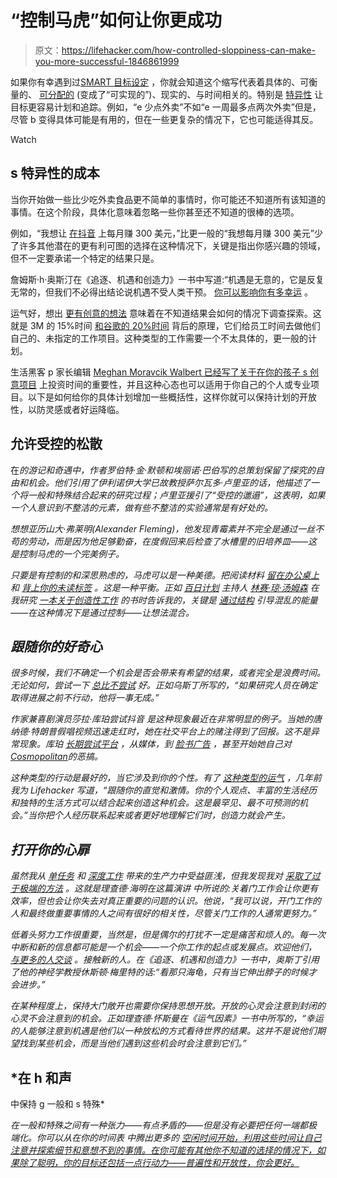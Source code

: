 # “控制马虎”如何让你更成功

> 原文：<https://lifehacker.com/how-controlled-sloppiness-can-make-you-more-successful-1846861999>

如果你有幸遇到过[SMART 目标设定](https://lifehacker.com/achieve-goals-using-the-s-m-a-r-t-method-5345211) ，你就会知道这个缩写代表着具体的、可衡量的、 [可分配的](https://community.mis.temple.edu/mis0855002fall2015/files/2015/10/S.M.A.R.T-Way-Management-Review.pdf) (变成了“可实现的”)、现实的、与时间相关的。特别是 [特异性](https://lifehacker.com/if-smart-goals-dont-work-for-you-try-fast-goals-instea-1839135232) 让目标更容易计划和追踪。例如，“e 少点外卖”不如“e 一周最多点两次外卖”但是，尽管 b 变得具体可能是有用的，但在一些更复杂的情况下，它也可能适得其反。

Watch

## s 特异性的成本

当你开始做一些比少吃外卖食品更不简单的事情时，你可能还不知道所有该知道的事情。在这个阶段，具体化意味着忽略一些你甚至还不知道的很棒的选项。

例如，“我想让 [在抖音](https://twocents.lifehacker.com/how-much-money-can-you-make-on-tiktok-1845773683) 上每月赚 300 美元，”比更一般的“我想每月赚 300 美元”少了许多其他潜在的更有利可图的选择在这种情况下，关键是指出你感兴趣的领域，但不一定要承诺一个特定的结果只是。

詹姆斯·h·奥斯汀在《追逐、机遇和创造力》一书中写道:“机遇是无意的，它是反复无常的，但我们不必得出结论说机遇不受人类干预。 [你可以影响你有多幸运](https://lifehacker.com/how-to-create-your-own-luck-1693949106) 。

运气好，想出 [更有创意的想法](https://herbertlui.net/how-to-be-more-creative) 意味着在不知道结果会如何的情况下调查探索。这就是 3M 的 15%时间 [和谷歌的 20%时间](https://en.wikipedia.org/wiki/20%25_Project) 背后的原理，它们给员工时间去做他们自己的、未指定的工作项目。这种类型的工作需要一个不太具体的，更一般的计划。

生活黑客 p 家长编辑 [Meghan Moravcik Walbert 已经写了关于在你的孩子 s 创意项目](https://offspring.lifehacker.com/invest-in-your-kid-s-creative-summer-project-1843983230) 上投资时间的重要性，并且这种心态也可以适用于你自己的个人或专业项目。以下是如何给你的具体计划增加一些概括性，这样你就可以保持计划的开放性，以防灵感或者好运降临。

## 允许受控的松散

在[](https://books.google.ca/books?id=ORJVDALLF0kC&pg=PA192&lpg=PA192&dq=The+crowning+reward+of+general+planning+is+that+it+will+preserve+a+freedom+of+inquiry,+a+freedom+of+opportunity,+that+it+is+not+only+rational+and+efficient,+but+is+also+a+part+of+a+good+way+of+life%22&source=bl&ots=8YId931XoF&sig=ACfU3U0w4a9NHuWSytUsv0dV7B1FAfMRMQ&hl=en&sa=X&ved=2ahUKEwiI1ZPD55HvAhUYGFkFHU1bBDoQ6AEwAHoECAQQAw#v=onepage&q=The%20crowning%20reward%20of%20general%20planning%20is%20that%20it%20will%20preserve%20a%20freedom%20of%20inquiry%2C%20a%20freedom%20of%20opportunity%2C%20that%20it%20is%20not%20only%20rational%20and%20efficient%2C%20but%20is%20also%20a%20part%20of%20a%20good%20way%20of%20life%22&f=false)*的游记和奇遇中，作者罗伯特·金·默顿和埃丽诺·巴伯写的总策划保留了探究的自由和机会。他们引用了伊利诺伊大学已故教授萨尔瓦多·卢里亚的话，他描述了一个将一般和特殊结合起来的研究过程；卢里亚援引了“受控的邋遢”，这表明，如果一个人意识到不整洁的元素，做有些不整洁的实验通常是有好处的。*

*想想亚历山大·弗莱明(Alexander Fleming)，他发现青霉素并不完全是通过一丝不苟的劳动，而是因为他足够勤奋，在度假回来后检查了水槽里的旧培养皿——这是控制马虎的一个完美例子。*

*只要是有控制的和深思熟虑的，马虎可以是一种美德。把阅读材料 [留在办公桌上](https://lifehacker.com/why-creative-geniuses-often-keep-a-messy-desk-1534885018) 和 [背上你的未读标签](https://lifehacker.com/organize-your-browser-tabs-with-onetab-but-back-them-u-1837740779) 。这是一种平衡。正如 [百日计划](https://the100dayproject.org/) 主持人 [林赛·琼·汤姆森](http://www.lindsayjean.co/) 在我研究 [一本关于创造性工作](https://herbertlui.net/reps/) 的书时告诉我的，关键是 [通过结构](https://herbertlui.net/daily-creative-challenges-creativity-activity/) 引导混乱的能量——在这种情况下是通过控制——让想法混合。*

## *跟随你的好奇心*

*很多时候，我们不确定一个机会是否会带来有希望的结果，或者完全是浪费时间。无论如何，尝试一下 [总比不尝试](https://herbertlui.net/four-step-creative-process/) 好。正如乌斯丁所写的，“如果研究人员在确定取得进展之前不行动，他将一事无成。”*

*作家兼喜剧演员莎拉·库珀尝试抖音 是这种现象最近在非常明显的例子。当她的唐纳德·特朗普假唱视频迅速走红时，她在社交平台上的赌注得到了回报。这不是异常现象。库珀 [长期尝试平台](https://www.fastcompany.com/90608957/experimentation-is-key-to-opportunity-here-are-3-ways-to-build-it-into-your-daily-routine) ，从媒体，到 [脸书广告](https://medium.com/more-or-less/facebook-zombies-f8a690084c0d) ，甚至开始她自己对[*Cosmopolitan*](https://web.archive.org/web/20131227051924/http://oolalove.com/)的恶搞。*

*这种类型的行动是最好的，当它涉及到你的个性。有了 [这种类型的运气](https://lifehacker.com/how-to-create-your-own-luck-1693949106) ，几年前我为 Lifehacker 写道，“跟随你的直觉和激情。你的个人观点、丰富的生活经历和独特的生活方式可以结合起来创造这种机会。这是最罕见、最不可预测的机会。”当你把个人经历联系起来或者更好地理解它们时，创造力就会产生。*

## *打开你的心扉*

*虽然我从 [单任务](https://lifehacker.com/a-case-for-singletasking-the-one-task-at-a-time-method-5646560) 和 [深度工作](https://lifehacker.com/block-off-time-for-deep-work-to-make-headway-on-your-1745622623) 带来的生产力中受益匪浅，但我发现我对 [采取了过于极端的方法](https://forge.medium.com/how-distractions-made-my-writing-better-5d4d8c1129e1) 。这就是理查德·海明在这篇演讲 中所说的:关着门工作会让你更有效率，但也会让你失去对真正重要的问题的认识。他说，“我可以说，开门工作的人和最终做重要事情的人之间有很好的相关性，尽管关门工作的人通常更努力。”*

*低着头努力工作很重要，*当然是*，但是偶尔的打扰不一定是痛苦和烦人的。每一次中断和新的信息都可能是一个机会——一个你工作的起点或发展点。欢迎他们， [与更多的人交谈](https://lifehacker.com/beyond-event-hopping-how-to-step-up-your-professional-1657396328) 。接触新的人。在《追逐、机遇和创造力》一书中，奥斯丁引用了他的神经学教授休斯顿·梅里特的话:“看那只海龟，只有当它伸出脖子的时候才会进步。”*

*在某种程度上，保持大门敞开也需要你保持思想开放。开放的心灵会注意到封闭的心灵不会注意到的机会。正如理查德·怀斯曼在《运气因素》一书中所写的，“幸运的人能够注意到机遇是他们以一种放松的方式看待世界的结果。这并不是说他们期望找到某些机会，而是当他们遇到这些机会时会注意到它们。”*

## *在 h 和声
中保持 g 一般和 s 特殊*

*在一般和特殊之间有一种张力——有点矛盾的——但是没有必要把任何一端都极端化。你可以从在你的时间表 中腾出更多的 [空闲时间开始，利用这些时间让自己注意并探索细节和意想不到的事情。在你可能有其他你不知道的选择的情况下，如果除了聪明，你的目标还包括一点行动力——普遍性和开放性，你会更好。](https://lifehacker.com/make-your-job-feel-less-like-work-with-20-time-5932586)*